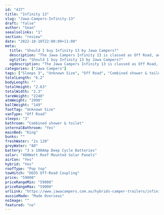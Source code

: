 ```yaml
---
id: "437"
title: "Infinity 13"
slug: "Jawa-Campers-Infinity-13"
draft: "false"
author: "Sean"
seealsolinks: "1"
section: "review"
date: "2022-10-10T22:00:09+11:00"
meta:
  title: "Should I buy Infinity 13 by Jawa Campers?"
  description: "The Jawa Campers Infinity 13 is classed as Off Road, and sleeps 3 people. It is Made Overseas and comes in at Unknown Size. It generally has Combined shower & toilet."
  ogtitle: "Should I buy Infinity 13 by Jawa Campers?"
  ogdescription: "The Jawa Campers Infinity 13 is classed as Off Road, and sleeps 3 people. It is Made Overseas and comes in at Unknown Size. It generally has Combined shower & toilet."
categories: ["Jawa Campers"]
tags: ["Sleeps 3", "Unknown Size", "Off Road", "Combined shower & toilet", "Pop top", "50 - 60k", "Made Overseas"]
totalLength: "6.2"
bodyLength: ""
totalHeight: "2.63"
totalWidth: "2.3"
tareWeight: "2240"
atmWeight: "2990"
ballWeight: "149"
footTag: "Unknown Size"
vanType: "Off Road"
sleeps: "3"
bathroom: "Combined shower & toilet"
internalBathroom: "Yes"
mainBed: "King"
bunks: ""
freshWater: "2x 120"
greyWater: "80"
battery: "3 x 100Amp Deep Cycle Batteries"
solar: "400Watt Roof Mounted Solar Panels"
airCon: "Yes"
hybrid: "Yes"
roofType: "Pop top"
towHitch: "DO35 Off-Road Coupling"
price: "59000"
priceRangeMin: "59000"
priceRangeMax: "59000"
urlLink: "https://www.jawacampers.com.au/hybrids-camper-trailers/infinity-13/"
aussieMade: "Made Overseas"
noImage: ""
featured: "no"
---
```

